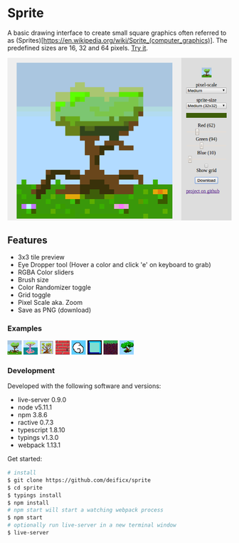 # Sprite

A basic drawing interface to create small square graphics often referred to as (Sprites)[https://en.wikipedia.org/wiki/Sprite_(computer_graphics)].
The predefined sizes are 16, 32 and 64 pixels.
[Try it](https://deificx.github.io/sprite/).

![screenshot](https://raw.githubusercontent.com/deificx/sprite/master/graphics/screenshot.png)

## Features

- 3x3 tile preview
- Eye Dropper tool (Hover a color and click 'e' on keyboard to grab)
- RGBA Color sliders
- Brush size
- Color Randomizer toggle
- Grid toggle
- Pixel Scale aka. Zoom
- Save as PNG (download)

### Examples

![1](https://raw.githubusercontent.com/deificx/sprite/master/graphics/examples/1.png)
![2](https://raw.githubusercontent.com/deificx/sprite/master/graphics/examples/2.png)
![3](https://raw.githubusercontent.com/deificx/sprite/master/graphics/examples/3.png)
![4](https://raw.githubusercontent.com/deificx/sprite/master/graphics/examples/4.png)
![5](https://raw.githubusercontent.com/deificx/sprite/master/graphics/examples/5.png)
![6](https://raw.githubusercontent.com/deificx/sprite/master/graphics/examples/6.png)
![7](https://raw.githubusercontent.com/deificx/sprite/master/graphics/examples/7.png)
![8](https://raw.githubusercontent.com/deificx/sprite/master/graphics/examples/8.png)

### Development

Developed with the following software and versions:

- live-server 0.9.0
- node v5.11.1
- npm 3.8.6
- ractive 0.7.3
- typescript 1.8.10
- typings v1.3.0
- webpack 1.13.1

Get started:

``` bash
# install
$ git clone https://github.com/deificx/sprite
$ cd sprite
$ typings install
$ npm install
# npm start will start a watching webpack process
$ npm start
# optionally run live-server in a new terminal window
$ live-server
```
